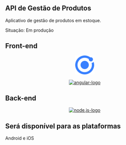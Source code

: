 ## API de Gestão de Produtos
  Aplicativo de gestão de produtos em estoque.
  <p>Situação: Em produção</p>

## Front-end
<p align="center">
  <a href="https://ionicframework.com/">
    <img alt="Ionic" src="https://github.com/ionic-team/ionic-framework/blob/main/.github/assets/logo.png?raw=true" width="60" />
  </a>
</p>

<p align="center">
  <a href="https://angular.io/">
    <img src="https://raw.githubusercontent.com/angular/angular/main/aio/src/assets/images/logos/angular/angular.png" alt="angular-logo" width="120px" height="120px"/>
  </a>
</p>

## Back-end

<p align="center">
  <a href="https://nodejs.org/en/">
    <img src="https://nodejs.org/static/images/logo.svg" alt="node.js-logo" width="120px" height="120px" />
  </a>
</p>

## Será disponível para as plataformas

Android e iOS

